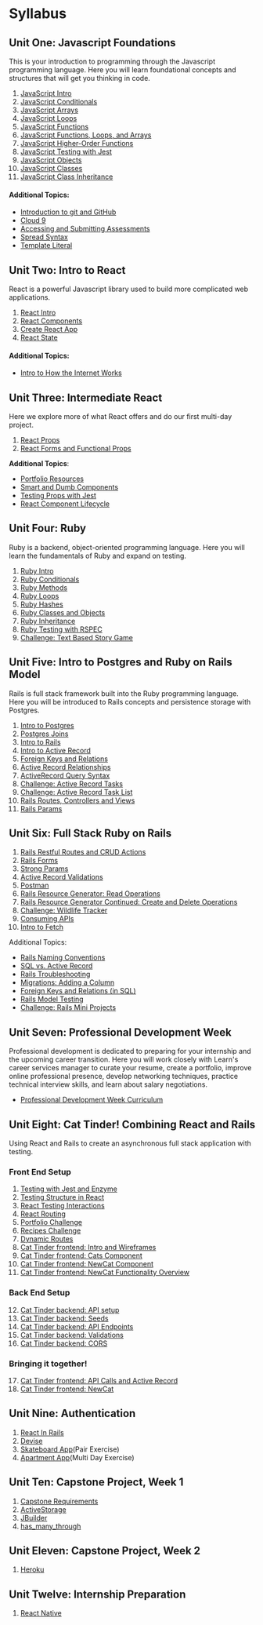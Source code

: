 # Syllabus

## Unit One: Javascript Foundations

This is your introduction to programming through the Javascript programming language. Here you will learn foundational concepts and structures that will get you thinking in code.

1. [JavaScript Intro](./javascript/intro.md)
2. [JavaScript Conditionals](./javascript/conditionals.md)
3. [JavaScript Arrays](./javascript/arrays.md)
4. [JavaScript Loops](./javascript/loops.md)
5. [JavaScript Functions](./javascript/functions.md)
6. [JavaScript Functions, Loops, and Arrays](./javascript/functions-loops-arrays.md)
7. [JavaScript Higher-Order Functions](./javascript/higher-order-functions.md)
1. [JavaScript Testing with Jest](./javascript/jest.md)
2. [JavaScript Objects](./javascript/objects.md)
3. [JavaScript Classes](./javascript/classes.md)
3. [JavaScript Class Inheritance](./javascript/class-inheritance.md)

#### Additional Topics:

- [Introduction to git and GitHub](https://github.com/LEARNAcademy/git-intro/blob/master/GitAndGithub.pdf)
- [Cloud 9](https://github.com/LEARNAcademy/cloud9-config)
- [Accessing and Submitting Assessments](./tools_and_resources/assessments.md)
- [Spread Syntax](./javascript/spread-operator.md)
- [Template Literal](./javascript/template-literals.md)

## Unit Two: Intro to React

React is a powerful Javascript library used to build more complicated web applications.

1. [React Intro](./react/intro.md/)
2. [React Components](./react/nested-components.md)
3. [Create React App](./react/create-react-app.md)
4. [React State](./react/state.md/)

#### Additional Topics:

- [Intro to How the Internet Works](./tools_and_resources/how-the-internet-works-intro.md)

## Unit Three: Intermediate React

Here we explore more of what React offers and do our first multi-day project.

1. [React Props](./react/props.md/)
2. [React Forms and Functional Props](./react/forms.md/)

**Additional Topics**:

- [Portfolio Resources](./tools_and_resources/portfolio.md)
- [Smart and Dumb Components](./react/smart-and-dumb-components.md)
- [Testing Props with Jest](./react/testing-props-with-jest.md)
- [React Component Lifecycle](./react/component-lifecycle.md)

## Unit Four: Ruby

Ruby is a backend, object-oriented programming language. Here you will learn the fundamentals of Ruby and expand on testing.

1. [Ruby Intro](./ruby/intro.md)
2. [Ruby Conditionals](./ruby/conditionals.md)
3. [Ruby Methods](./ruby/methods.md)
4. [Ruby Loops](./ruby/loops.md)
5. [Ruby Hashes](./ruby/hashes.md)
6. [Ruby Classes and Objects](./ruby/classes_objects.md)
7. [Ruby Inheritance](./ruby/inheritance.md)
8. [Ruby Testing with RSPEC](./ruby/rspec.md)
9. [Challenge: Text Based Story Game](./ruby/textbased_story.md)


## Unit Five: Intro to Postgres and Ruby on Rails Model

Rails is full stack framework built into the Ruby programming language. Here you will be introduced to Rails concepts and persistence storage with Postgres.

1. [Intro to Postgres](./sql/intro_postgres.md)
2. [Postgres Joins](./sql/08rails_sql_joins.md)
3. [Intro to Rails](./rails_model/intro.md)
1. [Intro to Active Record ](./rails_model/01intro_active_record.md)
1. [Foreign Keys and Relations](./sql/10rails_foreign_keys_and_relations.md)
1. [Active Record Relationships ](./rails_model/02rails_activerecord_relationships.md)
1. [ActiveRecord Query Syntax](./rails_model/03_rails_active_record_query_syntax.md)
1. [Challenge: Active Record Tasks ](./rails_model/03rails_active_record_tasks.md)
1. [Challenge: Active Record Task List](./rails_model/04rails_active_record_tasklist.md)
1. [Rails Routes, Controllers and Views](./Rails-C&V/01rails_routes_controllers_views.md)
1. [Rails Params](./Rails-C&V/03rails_params.md)


## Unit Six: Full Stack Ruby on Rails

1. [Rails Restful Routes and CRUD Actions](./Rails-C&V/rails_rest_crud.md)
1. [Rails Forms](./Rails-C&V/rails_forms.md)
1. [Strong Params](./Rails-M/08rails_strong_parameters.md)
1. [Active Record Validations](./Rails-M/07rails_activerecord_validations.md)
1. [Postman](./tools_and_resources/postman.md)
1. [Rails Resource Generator: Read Operations](./Rails-M/05rails_generate_resource.md)
1. [Rails Resource Generator Continued: Create and Delete Operations](./Rails-M/06rails_generate_resource_cont.md)
1. [Challenge: Wildlife Tracker](./Rails-M/09rails_wildlife_tracker_challenge.md)
1. [Consuming APIs](https://github.com/LEARNAcademy/APIConsumer/blob/master/README.md)
1. [Intro to Fetch](./Rails-M/10using_fetch.md)

Additional Topics:
- [Rails Naming Conventions](./Rails-M/additional-topics/04rails_naming_conventions.md)
- [SQL vs. Active Record](./Rails-M/additional-topics/05rails_sql_vs_activerecord.md)
- [Rails Troubleshooting](./Rails-M/additional-topics/06rails_troubleshooting.md)
- [Migrations: Adding a Column](./Rails-M/additional-topics/migrations_adding_column.md)
- [Foreign Keys and Relations (in SQL)](./sql/sql_foreign_keys_and_relations.md)
- [Rails Model Testing](./Rails-M/additional-topics/rails_model_tests.md)
- [Challenge: Rails Mini Projects](./Rails-C&V/07rails_miniprojects.md)

## Unit Seven: Professional Development Week

Professional development is dedicated to preparing for your  internship and the upcoming career transition. Here you will work closely with Learn's career services manager to curate your resume, create a portfolio, improve online professional presence, develop networking techniques, practice technical interview skills, and learn about salary negotiations.

- [Professional Development Week Curriculum](./PD-Week/Curriculum.md)

## Unit Eight: Cat Tinder! Combining React and Rails

Using React and Rails to create an asynchronous full stack application with testing.

### Front End Setup
1. [Testing with Jest and Enzyme](./React_and_Rails_Cat_Tinder/Frontend/01react_testing_jest_enzyme.md)
2. [Testing Structure in React](./React_and_Rails_Cat_Tinder/Frontend/02react_testing_app_structure.md)
3. [React Testing Interactions](./React_and_Rails_Cat_Tinder/Frontend/03react_testing_interactions.md)
4. [React Routing](./React_and_Rails_Cat_Tinder/Frontend/04routing-in-react/01-react-router-intro.md)
5. [Portfolio Challenge](./React_and_Rails_Cat_Tinder/Frontend/04routing-in-react/02-portfolio-challenge.md)
6. [Recipes Challenge](./React_and_Rails_Cat_Tinder/Frontend/04routing-in-react/04-recipes-challenge.md)
7. [Dynamic Routes](./React_and_Rails_Cat_Tinder/Frontend/04routing-in-react/03-dynamic-routes.md)
8. [Cat Tinder frontend: Intro and Wireframes](./React_and_Rails_Cat_Tinder/Frontend/05cat_tinder_intro.md)
9. [Cat Tinder frontend: Cats Component](./React_and_Rails_Cat_Tinder/Frontend/06cat_tinder_cats.md)
10. [Cat Tinder frontend: NewCat Component](./React_and_Rails_Cat_Tinder/Frontend/07cat_tinder_new_cats.md)
11. [Cat Tinder frontend: NewCat Functionality Overview](./React_and_Rails_Cat_Tinder/Frontend/10cat_tinder_form_submit.md)

### Back End Setup

12. [Cat Tinder backend: API setup](./React_and_Rails_Cat_Tinder/Backend/01cat_tinder_setup.md)
13. [Cat Tinder backend: Seeds](./React_and_Rails_Cat_Tinder/Backend/02cat_tinder_seeds.md)
14. [Cat Tinder backend: API Endpoints ](./React_and_Rails_Cat_Tinder/Backend/03cat_tinder_API_Endpoints.md)
15. [Cat Tinder backend: Validations](./React_and_Rails_Cat_Tinder/Backend/04cat_tinder_validations.md)
16. [Cat Tinder backend: CORS](./React_and_Rails_Cat_Tinder/Backend/05cat_tinder_CORS.md)

### Bringing it together!
17. [Cat Tinder frontend: API Calls and Active Record](./React_and_Rails_Cat_Tinder/Frontend/08cat_tinder_api_index.md)
18. [Cat Tinder frontend: NewCat](./React_and_Rails_Cat_Tinder/Frontend/09cat_tinder_new_cat_form.md)


## Unit Nine: Authentication

1. [React In Rails](./React_in_Rails_Apartment_App/01-react-in-rails/README.md)
2. [Devise](./React_in_Rails_Apartment_App/02-authorization-and-authentication/README.md)
3. [Skateboard App](https://github.com/LEARNAcademy/devise-with-single-page-app-pair)(Pair Exercise)
4. [Apartment App](https://github.com/learn-academy-2019-delta/exercise-apartment-app)(Multi Day Exercise)

## Unit Ten: Capstone Project, Week 1
1. [Capstone Requirements](./Capstone/README.md)
1. [ActiveStorage](./Rails_ActiveStorage/README.md)
2. [JBuilder](./Rails_JBuilder/README.md)
3. [has_many_through](./Rails_has_many_through/README.md)

## Unit Eleven: Capstone Project, Week 2
1. [Heroku](./heroku/README.md)

## Unit Twelve: Internship Preparation
1. [React Native](./react_native/01_expo.md)
